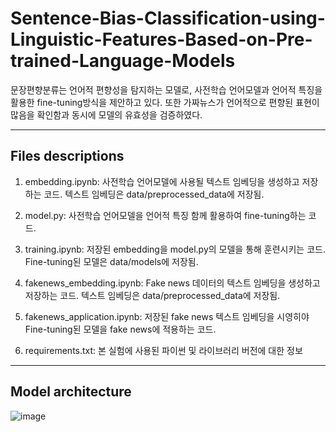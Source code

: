# Sentence-Bias-Classification-using-Linguistic-Features-Based-on-Pre-trained-Language-Models
문장편향분류는 언어적 편향성을 탐지하는 모델로, 사전학습 언어모델과 언어적 특징을 활용한 fine-tuning방식을 제안하고 있다. 
또한 가짜뉴스가 언어적으로 편향된 표현이 많음을 확인함과 동시에 모델의 유효성을 검증하였다.

-------------

## Files descriptions

1. embedding.ipynb:
  사전학습 언어모델에 사용될 텍스트 임베딩을 생성하고 저장하는 코드.
  텍스트 임베딩은 data/preprocessed_data에 저장됨.

2. model.py:
  사전학습 언어모델을 언어적 특징 함께 활용하여 fine-tuning하는 코드.

3. training.ipynb:
  저장된 embedding을 model.py의 모델을 통해 훈련시키는 코드.
  Fine-tuning된 모델은 data/models에 저장됨.

4. fakenews_embedding.ipynb:
  Fake news 데이터의 텍스트 임베딩을 생성하고 저장하는 코드.
  텍스트 임베딩은 data/preprocessed_data에 저장됨.

5. fakenews_application.ipynb:
  저장된 fake news 텍스트 임베딩을 시영히야 Fine-tuning된 모델을 fake news에 적용하는 코드.

6. requirements.txt:
   본 실험에 사용된 파이썬 및 라이브러리 버전에 대한 정보

----------

## Model architecture


![image](https://github.com/J-HRhee/Sentence-Bias-Classification-using-Linguistic-Features-Based-on-Pre-trained-Language-Models/assets/48899068/4e1a167a-40de-47b9-8744-f4820f581c7f)


